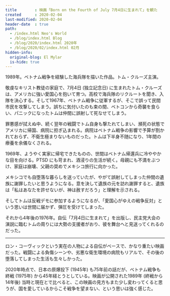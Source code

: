 ```yaml
---
title        : 映画「Born on the Fourth of July 7月4日に生まれて」を観た
created      : 2020-02-04
last-modified: 2020-02-04
header-date  : true
path:
  - /index.html Neo's World
  - /blog/index.html Blog
  - /blog/2020/index.html 2020年
  - /blog/2020/02/index.html 02月
hidden-info:
  original-blog: El Mylar
  is-hide: true
---
```


1989年。ベトナム戦争を経験した海兵隊を描いた作品。トム・クルーズ主演。

敬虔なキリスト教徒の家庭で、7月4日 (独立記念日) に生まれたトム・クルーズは、アメリカに強い愛国心を抱いて育つ。高校で海兵隊のリクルートを聞き、入隊を決心する。そして1967年、ベトナム戦争に従軍するが、そこで誤って民間市民を攻撃してしまう。誤ちに気付いたのも束の間、ベトコンから奇襲を食らい、パニックになったトムは仲間に誤射して死なせてしまう。

罪悪感が拭えぬ中、続く翌年の戦闘でトム自身も撃たれてしまい、瀕死の状態でアメリカに帰国、病院に担ぎ込まれる。病院はベトナム戦争の影響で予算が割かれておらず、不衛生極まりないものだった。トムは下半身不随になり、1年間の療養を余儀なくされる。

1969年、ようやく実家に帰宅できたものの、世間はベトナム帰還兵に冷ややかな目を向ける。PTSD にも苛まれ、酒浸りの生活が続く。母親にも不満をぶつけ、家庭は崩壊、父親の奨めでメキシコ旅行に向かった。

メキシコでも自堕落な暮らしを送っていたが、やがて誤射してしまった仲間の遺族に謝罪したいと思うようになる。意を決して遺族の元を訪れ謝罪すると、遺族は「私はあなたを許せないが、神は赦すだろう」と理解を示される。

そしてトムは反戦デモに参加するようになるが、「愛国心がゆえの戦争反対」という思いは世間に届かず、弾圧を受けてしまった。

それから4年後の1976年。自伝「7月4日に生まれて」を出版し、民主党大会の演説に臨むトムの周りには大勢の支援者がおり、彼を舞台へと見送ってくれるのだった。

---

ロン・コーヴィックという実在の人物による自伝がベースで、かなり重たい映画だった。戦闘による負傷シーンや、劣悪な衛生環境の病院もリアルで、その後の堕落してしまった生活も生々しかった。

2020年時点で、日本の原爆投下 (1945年) も75年前の話だが、ベトナム戦争も終戦 (1975年) から45年経とうとしている。映画が公開された1989年 (終戦から14年後) 当時と現在とで比べると、この映画の見方もまた少し変わってくると思うが、国を愛しているからこそ戦争を望まない、という思いは強く感じた。
